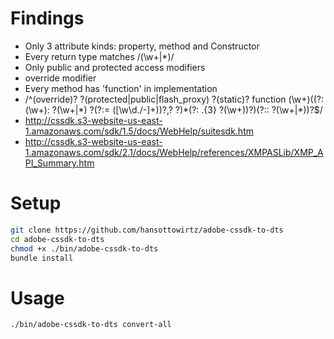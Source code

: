 # Findings
- Only 3 attribute kinds: property, method and Constructor
- Every return type matches /(\w+|\*)/
- Only public and protected access modifiers
- override modifier
- Every method has 'function' in implementation
- /^(override)? ?(protected|public|flash_proxy) ?(static)? function (\w+)\((?:(\w+): ?(\w+|\*) ?(?:= ([\w\d\.\/-]+))?,? ?)*(?: \.{3} ?(\w+))?\)(?:: ?(\w+|\*))?$/
- http://cssdk.s3-website-us-east-1.amazonaws.com/sdk/1.5/docs/WebHelp/suitesdk.htm
- http://cssdk.s3-website-us-east-1.amazonaws.com/sdk/2.1/docs/WebHelp/references/XMPASLib/XMP_API_Summary.htm

# Setup

```bash
git clone https://github.com/hansottowirtz/adobe-cssdk-to-dts
cd adobe-cssdk-to-dts
chmod +x ./bin/adobe-cssdk-to-dts
bundle install
```

# Usage
```bash
./bin/adobe-cssdk-to-dts convert-all
```
